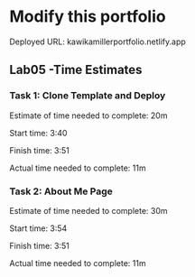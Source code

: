 # Modify this portfolio

Deployed URL: kawikamillerportfolio.netlify.app



## Lab05 -Time Estimates

### Task 1: Clone Template and Deploy

Estimate of time needed to complete: 20m

Start time: 3:40

Finish time: 3:51

Actual time needed to complete: 11m

### Task 2: About Me Page

Estimate of time needed to complete: 30m

Start time: 3:54

Finish time: 3:51

Actual time needed to complete: 11m